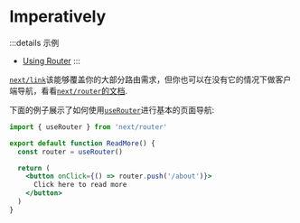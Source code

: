 # Imperatively

:::details 示例
- [Using Router](https://github.com/vercel/next.js/tree/canary/examples/using-router)
:::

[`next/link`](/docs/guide/api-reference/next/link)该能够覆盖你的大部分路由需求，但你也可以在没有它的情况下做客户端导航，看看[`next/router`的文档](/docs/guide/api-reference/next/router).

下面的例子展示了如何使用[`useRouter`](/docs/guide/api-reference/next/router#userouter)进行基本的页面导航:

```jsx
import { useRouter } from 'next/router'

export default function ReadMore() {
  const router = useRouter()

  return (
    <button onClick={() => router.push('/about')}>
      Click here to read more
    </button>
  )
}
```
